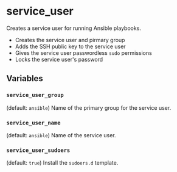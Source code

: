 # service_user

Creates a service user for running Ansible playbooks.

- Creates the service user and pirmary group
- Adds the SSH public key to the service user
- Gives the service user passwordless `sudo` permissions
- Locks the service user's password

## Variables

### `service_user_group`

(default: `ansible`) Name of the primary group for the service user.

### `service_user_name`

(default: `ansible`) Name of the service user.

### `service_user_sudoers`

(default: `true`) Install the `sudoers.d` template.
